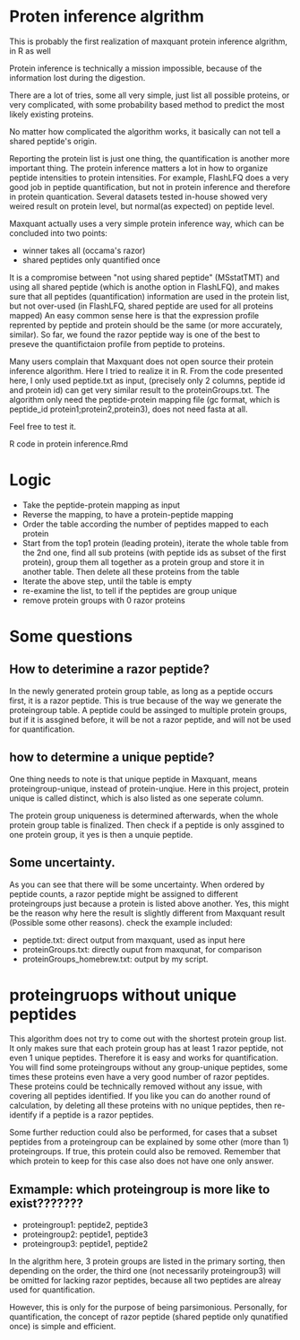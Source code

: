 # Proten inference algrithm 

This is probably the first realization of maxquant protein inference algrithm, in R as well

Protein inference is technically a mission impossible, because of the information lost during the digestion. 

There are a lot of tries, some all very simple, just list all possible proteins, or very complicated, with some probability based method to predict the most likely existing proteins. 

No matter how complicated the algorithm works, it basically can not tell a shared peptide's origin.  

Reporting the protein list is just one thing, the quantification is another more important thing. The protein inference matters a lot in how to organize peptide intensities to protein intensities. For example, FlashLFQ does a very good job in peptide quantification, but not in protein inference and therefore in protein quantication. Several datasets tested in-house showed very weired result on protein level, but normal(as expected) on peptide level.

Maxquant actually uses a very simple protein inference way, which can be concluded into two points:
* winner takes all (occama's razor)
* shared peptides only quantified once

It is a compromise between "not using shared peptide" (MSstatTMT) and using all shared peptide (which is anothe option in FlashLFQ), and makes sure that all peptides (quantification) information are used in the protein list, but not over-used (in FlashLFQ, shared peptide are used for all proteins mapped) 
An easy common sense here is that the expression profile reprented by peptide and protein should be the same (or more accurately, similar). So far, we found the razor peptide way is one of the best to preseve the quantifictaion profile from peptide to proteins.  

Many users complain that Maxquant does not open source their protein inference algorithm. Here I tried to realize it in R. From the code presented here, I only used peptide.txt as input, (precisely only 2 columns, peptide id and protein id) can get very similar result to the proteinGroups.txt.
The algorithm only need the peptide-protein mapping file (gc format, which is peptide_id protein1;protein2,protein3), does not need fasta at all. 

Feel free to test it. 

R code in protein inference.Rmd


# Logic

* Take the peptide-protein mapping as input
* Reverse the mapping, to have a protein-peptide mapping
* Order the table according the number of peptides mapped to each protein
* Start from the top1 protein (leading protein), iterate the whole table from the 2nd one, find all sub proteins (with peptide ids as subset of the first protein), group them all together as a protein group and store it in another table. Then delete all these proteins from the table
* Iterate the above step, until the table is empty 
* re-examine the list, to tell if the peptides are group unique
* remove protein groups with 0 razor proteins 


# Some questions

##  How to deterimine a razor peptide?

In the newly generated protein group table, as long as a peptide occurs first, it is a razor peptide. This is true because of the way we generate the proteingroup table. A peptide could be assinged to multiple protein groups, but if it is assgined before, it will be not a razor peptide, and will not be used for quantification.

## how to determine a unique peptide?

One thing needs to note is that unique peptide in Maxquant, means proteingroup-unique, instead of protein-unqiue. Here in this project, protein unique is called distinct, which is also listed as one seperate column. 

The protein group uniqueness is determined afterwards, when the whole protein group table is finalized. Then check if a peptide is only assgined to one protein group, it yes is then a unquie peptide. 

## Some uncertainty. 
As you can see that there will be some uncertainty. When ordered by peptide counts, a razor peptide might be assigned to different proteingroups just because a protein is listed above another. Yes, this might be the reason why here the result is slightly different from Maxquant result (Possible some other reasons). check the example included:

* peptide.txt: direct output from maxquant, used as input here
* proteinGroups.txt: directly ouput from maxqunat, for comparison
* proteinGroups_homebrew.txt: output by my script. 

# proteingruops without unique peptides
This algorithm does not try to come out with the shortest protein group list. It only makes sure that each protein group has at least 1 razor peptide, not even 1 unique peptides. Therefore it is easy and works for quantification. 
You will find some proteingroups without any group-unique peptides, some times these proteins even have a very good number of razor peptides. These proteins could be technically removed without any issue, with covering all peptides identified. If you like you can do another round of calculation, by deleting all these proteins with no unique peptides, then re-identify if a peptide is a razor peptides. 

Some further reduction could also be performed, for cases that a subset peptides from a proteingroup can be explained by some other (more than 1) proteingroups. If true, this protein could also be removed. Remember that which protein to keep for this case also does not have one only answer. 

## Exmample: which proteingroup is more like to exist???????

* proteingroup1: peptide2, peptide3
* proteingroup2: peptide1, peptide3
* proteingroup3: peptide1, peptide2

In the algrithm here, 3 protein groups are listed in the primary sorting, then depending on the order, the third one (not necessarily proteingroup3) will be omitted for lacking razor peptides, because all two peptides are alreay used for quantification. 

However, this is only for the purpose of being parsimonious. Personally, for quantification, the concept of razor peptide (shared peptide only qunatified once) is simple and efficient. 









